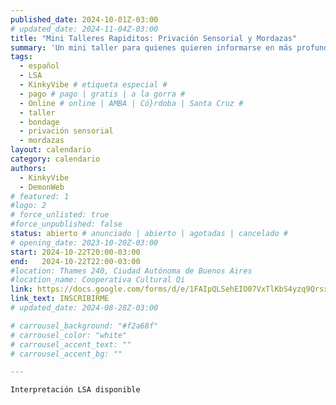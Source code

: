 ```yaml
---
published_date: 2024-10-01Z-03:00
# updated_date: 2024-11-04Z-03:00
title: "Mini Talleres Rapiditos: Privación Sensorial y Mordazas"
summary: 'Un mini taller para quienes quieren informarse en más profundidad sobre privación sensorial y el uso de mordazas'
tags:
  - español
  - LSA
  - KinkyVibe # etiqueta especial #
  - pago # pago | gratis | a la gorra #
  - Online # online | AMBA | Có}rdoba | Santa Cruz #
  - taller
  - bondage
  - privación sensorial
  - mordazas
layout: calendario
category: calendario
authors:
  - KinkyVibe
  - DemonWeb
# featured: 1
#logo: 2
# force_unlisted: true
#force_unpublished: false
status: abierto # anunciado | abierto | agotadas | cancelado #
# opening_date: 2023-10-20Z-03:00
start: 2024-10-22T20:00-03:00
end:   2024-10-22T22:00-03:00
#location: Thames 240, Ciudad Autónoma de Buenos Aires
#location_name: Cooperativa Cultural Qi
link: https://docs.google.com/forms/d/e/1FAIpQLSehEIO07VxTlKbS4yzq9QrsxvgyncJWLWe1ux6BGZ-1iUqiqw/viewform?usp=sf_link
link_text: INSCRIBIRME
# updated_date: 2024-08-28Z-03:00

# carrousel_background: "#f2a68f"
# carrousel_color: "white"
# carrousel_accent_text: ""
# carrousel_accent_bg: ""

---
```

`Interpretación LSA disponible`
<!-- ## Temario -->
<!-- -Introducción a marcos de deseo, atracción, interés.
-Diferenciando los distintos tipos de atracciones dentro
de la sexualidad humana
-Tipos de atracciones dentro del espectro asexual 
-Exploración de distintos tipos de orientaciones 
-Introducción a la alonormatividad y sus efectos -->
<!-- - Introducción a los juegos con cera (waxplay)
- Cuidados generales y preparación
- Tipos de cera de vela y sus usos 
- Tipos de vertido y de formas de jugar con velas  -->